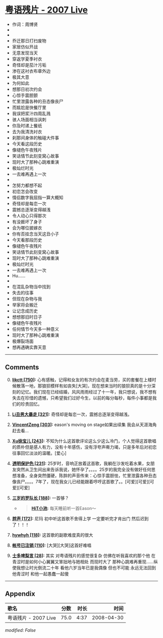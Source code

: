 # [粤语残片 - 2007 Live](https://music.163.com/song?id=65269)

* 作词：周博贤
*
*
* 乔迁那日打扫废物
* 家居仿似开战
* 无意发现当天
* 穿返学夏季衬衣
* 奇怪却是茄汁污垢
* 渗在这衬衣布章外边
* 极其大意
* 为何如此
* 想那日初次约会
* 心惊手震胆颤
* 忙里泄露各种的丑态像丧尸
* 而尴尬是快餐厅里
* 我误把浆汁四周乱溅
* 骇人场面相当讽刺
* 你及时递上餐纸
* 去为我清洗衬衣
* 刹那间身体的触碰大件事
* 今天看这段历史
* 像褪色午夜残片
* 笑话情节此刻变窝心故事
* 现时大了那种心跳难重演
* 极灿烂时光
* 一去难再遇上一次
* 
* 怎努力都想不起
* 初恋怎会改变
* 情侣数字我屈指一算大概知
* 奇怪却是每恋一次
* 震撼总逐渐变得越浅
* 令人动心只得那次
* 有没捱坏了身子
* 会为哪位披嫁衣
* 你有否挂念当天这丑小子
* 今天看那段历史
* 像褪色午夜残片
* 笑话情节此刻变窝心故事
* 现时大了那种心跳难重演
* 极灿烂时光
* 一去难再遇上一次
* Hu……
* 
* 在混乱杂物当中找到
* 失去的往事
* 但现在杂物与我
* 举家将会搬迁
* 让记念成历史
* 想想那旧时日子
* 像褪色午夜残片
* 任何情节今天多一种意义
* 现时大了那种心跳难重演
* 极爆裂场面
* 想再遇确实靠天意


---

## Comments
0. **[likctt \[750\]](https://music.163.com/#/user/home?id=5977593):** 心有感触，记得和女友的有次约会在麦当劳，买的套餐在上楼时候散落一地，那狼狈模样有如丧失[大哭]，现在想来当时的狼狈真的是十分深刻的记忆。我们现在已经结婚，风风雨雨经过了十一年，我只想说，我不想有失去在珍惜的遗憾，只希望我们过好今生，以前的每分每秒，每件小事都是我们的珍贵回忆。 

1. **[Li丑男大暴走 \[321\]](https://music.163.com/#/user/home?id=41243462):** 奇怪却是每恋一次，震撼总逐渐变得越浅。 

2. **[VincentZeng \[303\]](https://music.163.com/#/user/home?id=45664108):** eason's moving on stage如果出续集   我会从天涯海角赶去看...

3. **[Xu徐宝儿 \[243\]](https://music.163.com/#/user/home?id=103512044):** 不知为什么这首歌评论这么少这么冷门，个人觉得这首歌唱的质朴但是感人有力，没有十年感伤，没有浮夸声嘶力竭，只是多年后对初恋往事回忆淡淡的温暖。[爱心]

4. **[透明保护色 \[231\]](https://music.163.com/#/user/home?id=260644007):** 25岁时，音响正放着这首歌，我躺在沙发吃着水果，女朋友突然从卫生间出来告诉我说，她怀孕了。。。。25岁的我完全没有做好任何思想准备，全身突然僵硬，陈胖的声音传来：心惊手震胆怯，忙里泄露各种丑态像丧尸。。。。7年了，现在我女儿已经能跟着哼哼这首歌了。。[可爱][可爱][可爱][可爱]

5. **[三岁的罗队长 \[188\]](https://music.163.com/#/user/home?id=54973189):** 一首够？
	* > **[HiT小池](https://music.163.com/#/user/home?id=63782312):** 每天睡前听一首Eason～

6. **[胖声 \[172\]](https://music.163.com/#/user/home?id=109526316):** 尼玛 初中听这首歌不舍得上学 一定要听完才肯出门 然后迟到了！！！

7. **[hywhyh \[118\]](https://music.163.com/#/user/home?id=115342422):** 这首歌的副歌难度真的很大

8. **[帐号已注销 \[110\]](https://music.163.com/#/user/home?id=98176088):** [大哭][大哭]这首好难唱

9. **[士多啤梨言 \[28\]](https://music.163.com/#/user/home?id=1674223):** 其实 对粤语残片的感觉很复杂 仿佛在听我喜欢的那个他 在青涩时是如何小心翼翼又笨拙地与她相处 而现时大了 那种心跳难再重现……纵使我想让时光倒流二十年 看他六岁当年已是我偶像 但也不可能 永远无法回到他青涩时 和他一起愚蠢一起傻



---

## Appendix

|歌名|分数|时长|时间|
|:---|:---:|---:|---:|
|粤语残片 - 2007 Live|75.0|4:37|2008-04-30

*modified: False*